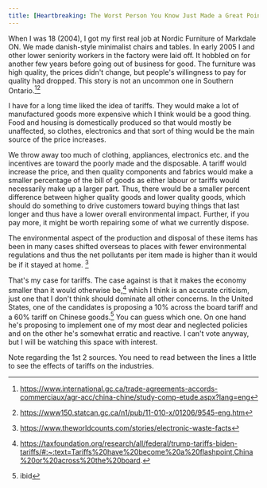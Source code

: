 ```yaml
---
title: [Heartbreaking: The Worst Person You Know Just Made a Great Point](https://clickhole.com/heartbreaking-the-worst-person-you-know-just-made-a-gr-1825121606/)
---
```


When I was 18 (2004), I got my first real job at Nordic Furniture of Markdale ON. We made danish-style minimalist chairs and tables. In early 2005 I and other lower seniority workers in the factory were laid off. It hobbled on for another few years before going out of business for good. The furniture was high quality, the prices didn't change, but people's willingness to pay for quality had dropped. This story is not an uncommon one in Southern Ontario.[^1][^2]

I have for a long time liked the idea of tariffs. They would make a lot of manufactured goods more expensive which I think would be a good thing. Food and housing is domestically produced so that would mostly be unaffected, so clothes, electronics and that sort of thing would be the main source of the price increases.

We throw away too much of clothing, appliances, electronics etc. and the incentives are toward the poorly made and the disposable. A tariff would increase the price, and then quality components and fabrics would make a smaller percentage of the bill of goods as either labour or tariffs would necessarily make up a larger part. Thus, there would be a smaller percent difference between higher quality goods and lower quality goods, which should do something to drive customers toward buying things that last longer and thus have a lower overall environmental impact. Further, if you pay more, it might be worth repairing some of what we currently dispose.

The environmental aspect of the production and disposal of these items has been in many cases shifted overseas to places with fewer environmental regulations and thus the net pollutants per item made is higher than it would be if it stayed at home. [^3]

That's my case for tariffs. The case against is that it makes the economy smaller than it would otherwise be,[^4] which I think is an accurate criticism, just one that I don't think should dominate all other concerns. In the United States, one of the candidates is proposing a 10% across the board tariff and a 60% tariff on Chinese goods.[^5] You can guess which one. On one hand he's proposing to implement one of my most dear and neglected policies and on the other he's somewhat erratic and reactive. I can't vote anyway, but I will be watching this space with interest.

Note regarding the 1st 2 sources. You need to read between the lines a little to see the effects of tariffs on the industries.

[^1]:https://www.international.gc.ca/trade-agreements-accords-commerciaux/agr-acc/china-chine/study-comp-etude.aspx?lang=eng
[^2]: https://www150.statcan.gc.ca/n1/pub/11-010-x/01206/9545-eng.htm
[^3]: https://www.theworldcounts.com/stories/electronic-waste-facts
[^4]: https://taxfoundation.org/research/all/federal/trump-tariffs-biden-tariffs/#:~:text=Tariffs%20have%20become%20a%20flashpoint,China%20or%20across%20the%20board.
[^5]: ibid
